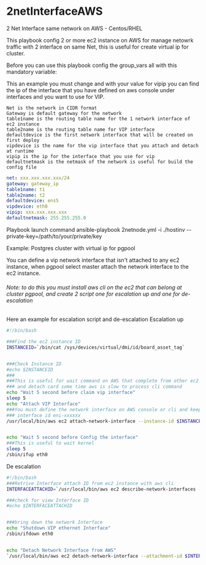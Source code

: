 # 2netInterfaceAWS
2 Net Interface same network on AWS - Centos/RHEL


This playbook config 2 or more ec2 instance on AWS for manage netowrk traffic with 2 interface on same Net, this is useful for create virtual ip for cluster.

Before you can use this playbook config the group_vars all with this mandatory variable:

This an example you must change and with your value for vipip you can find the ip of the interface that you have defined on aws console under interfaces and you want to use for VIP.
```
Net is the network in CIDR format 
Gateway is default gateway for the network
table1name is the routing table name for the 1 network interface of ec2 instance 
table2name is the routing table name for VIP interface
defaultdevice is the first network interface that will be created on first deploy
vipdevice is the name for the vip interface that you attach and detach at runtime
vipip is the ip for the interface that you use for vip
defaultnetmask is the netmask of the network is useful for build the config file 
```
```yaml
net: xxx.xxx.xxx.xxx/24
gateway: gateway_ip
table1name: t1
table2name: t2
defaultdevice: ens5 
vipdevice: eth0
vipip: xxx.xxx.xxx.xxx
defaultnetmask: 255.255.255.0
```
Playbook launch command
ansible-playbook 2netnode.yml -i ./hostinv  --private-key=/path/to/your/private/key 

Example:
Postgres cluster with virtual ip for pgpool 

You can define a vip network interface that isn't attached to any ec2 instance, when pgpool select master attach the network interface to the ec2 instance. 

###### Note: to do this you must install aws cli on the ec2 that can belong at cluster pgpool, and create 2 script one for escalation up and one for de-escalation

Here an example for escalation script and de-escalation
Escalation up 
```bash
#!/bin/bash

###Find the ec2 instance ID
INSTANCEID=`/bin/cat /sys/devices/virtual/dmi/id/board_asset_tag`


###Check Instance ID  
#echo $INSTANCEID
###
###This is useful for wait command on AWS that complete from other ec2 instance that have the vip
### and detach card some time aws is slow to process cli command
echo "Wait 5 second before claim vip interface"
sleep 5
echo "Attach VIP Interface"
###You must define the network interface on AWS console or cli and keep the netowrk 
### interface id eni-xxxxxx
/usr/local/bin/aws ec2 attach-network-interface --instance-id $INSTANCEID --network-interface-id eni-11111111111111111 --device-index 1


echo "Wait 5 second before Config the interface"
###This is useful to wait kernel 
sleep 5
/sbin/ifup eth0
```
De escalation
```bash
#!/bin/bash
###Retrive Interface attach ID from ec2 instance with aws cli
INTERFACEATTACHID=`/usr/local/bin/aws ec2 describe-network-interfaces --network-interface-ids eni-08770b5291f7eee93 |grep AttachmentId |awk '{print $2}'|/bin/rev|/bin/cut -c 2-|/bin/rev|cut -d '"' -f 2`

###check for view Interface ID
#echo $INTERFACEATTACHID


###bring down the network Interface
echo "Shutdown VIP ethernet Interface"
/sbin/ifdown eth0 


echo "Detach Network Interface from AWS"
`/usr/local/bin/aws ec2 detach-network-interface --attachment-id $INTERFACEATTACHID`
```
